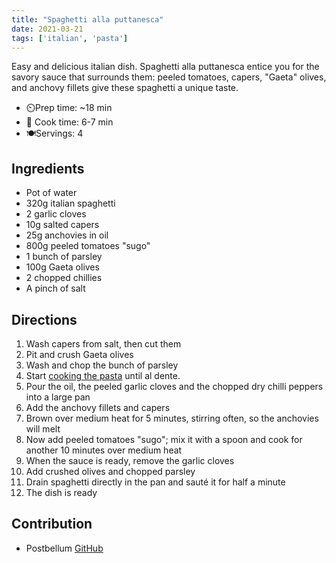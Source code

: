 ```yaml
---
title: "Spaghetti alla puttanesca"
date: 2021-03-21
tags: ['italian', 'pasta']
---
```

Easy and delicious italian dish. Spaghetti alla puttanesca entice you for the savory sauce that surrounds them: peeled tomatoes, capers, "Gaeta" olives,  and anchovy fillets give these spaghetti a unique taste.

- ⏲️Prep time: ~18 min
- 🍳 Cook time: 6-7 min
- 🍽️Servings: 4

## Ingredients

- Pot of water
- 320g italian spaghetti
- 2 garlic cloves
- 10g salted capers
- 25g anchovies in oil
- 800g peeled tomatoes "sugo"
- 1 bunch of parsley
- 100g Gaeta olives
- 2 chopped chillies
- A pinch of salt

## Directions

1. Wash capers from salt, then cut them
2. Pit and crush Gaeta olives
3. Wash and chop the bunch of parsley
4. Start [cooking the pasta](/pasta) until al dente.
5. Pour the oil, the peeled garlic cloves and the chopped dry chilli peppers into a large pan
6. Add the anchovy fillets and capers
7. Brown over medium heat for 5 minutes, stirring often, so the anchovies will melt
8. Now add peeled tomatoes "sugo"; mix it with a spoon and cook for another 10 minutes over medium heat
9. When the sauce is ready, remove the garlic cloves
10. Add crushed olives and chopped parsley
11. Drain spaghetti directly in the pan and sauté it for half a minute
12. The dish is ready

## Contribution

- Postbellum [GitHub](https://github.com/postbellum)
